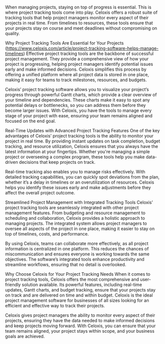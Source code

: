 When managing projects, staying on top of progress is essential. This is where project tracking tools come into play. Celoxis offers a robust suite of tracking tools that help project managers monitor every aspect of their projects in real time. From timelines to resources, these tools ensure that your projects stay on course and meet deadlines without compromising on quality.

Why Project Tracking Tools Are Essential for Your Projects (https://www.celoxis.com/article/project-tracking-software-helps-manage-timelines)
Effective project tracking tools are the backbone of successful project management. They provide a comprehensive view of how your project is progressing, helping project managers identify potential issues early and make informed decisions. Celoxis simplifies this process by offering a unified platform where all project data is stored in one place, making it easy for teams to track milestones, resources, and budgets.

Celoxis’ project tracking software allows you to visualize your project’s progress through powerful Gantt charts, which provide a clear overview of your timeline and dependencies. These charts make it easy to spot any potential delays or bottlenecks, so you can address them before they become larger issues. With Celoxis, you have the tools to manage every stage of your project with ease, ensuring your team remains aligned and focused on the end goal.

Real-Time Updates with Advanced Project Tracking Features
One of the key advantages of Celoxis’ project tracking tools is the ability to monitor your project in real time. By providing instant updates on task completion, budget tracking, and resource utilization, Celoxis ensures that you always have the latest information at your fingertips. Whether you're managing a simple project or overseeing a complex program, these tools help you make data-driven decisions that keep projects on track.

Real-time tracking also enables you to manage risks effectively. With detailed tracking capabilities, you can quickly spot deviations from the plan, whether it’s a delay in timelines or an overutilization of resources. Celoxis helps you identify these issues early and make adjustments before they affect the overall project outcome.

Streamlined Project Management with Integrated Tracking Tools
Celoxis’ project tracking tools are seamlessly integrated with other project management features. From budgeting and resource management to scheduling and collaboration, Celoxis provides a holistic approach to managing projects. The integrated system allows project managers to oversee all aspects of the project in one place, making it easier to stay on top of timelines, costs, and performance.

By using Celoxis, teams can collaborate more effectively, as all project information is centralized in one platform. This reduces the chances of miscommunication and ensures everyone is working towards the same objectives. The software’s integrated tools enhance productivity and streamline workflows, ensuring that no detail is overlooked.

Why Choose Celoxis for Your Project Tracking Needs
When it comes to project tracking tools, Celoxis offers the most comprehensive and user-friendly solution available. Its powerful features, including real-time updates, Gantt charts, and budget tracking, ensure that your projects stay on track and are delivered on time and within budget. Celoxis is the ideal project management software for businesses of all sizes looking for an efficient and effective way to track their projects.

Celoxis gives project managers the ability to monitor every aspect of their projects, ensuring they have the data needed to make informed decisions and keep projects moving forward. With Celoxis, you can ensure that your team remains aligned, your project stays within scope, and your business goals are achieved.

